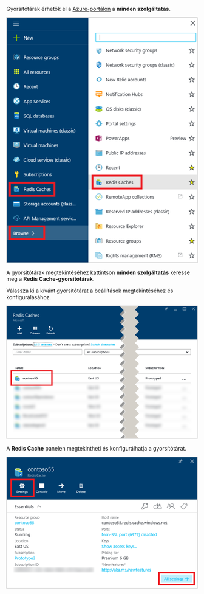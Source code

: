 Gyorsítótárak érhetők el a [Azure-portálon](https://portal.azure.com) a **minden szolgáltatás**.

![Azure Redis Cache – Tallózás panel](media/redis-cache-browse/redis-cache-browse.png)

A gyorsítótárak megtekintéséhez kattintson **minden szolgáltatás** keresse meg a **Redis Cache-gyorsítótárak**. 

Válassza ki a kívánt gyorsítótárat a beállítások megtekintéséhez és konfigurálásához.

![Azure Redis Cache – A gyorsítótárak listájának tallózása](media/redis-cache-browse/redis-caches.png)

A **Redis Cache** panelen megtekintheti és konfigurálhatja a gyorsítótárat.

![A Redis Cache-gyorsítótár összes beállítása](media/redis-cache-browse/redis-cache-blade.png)

